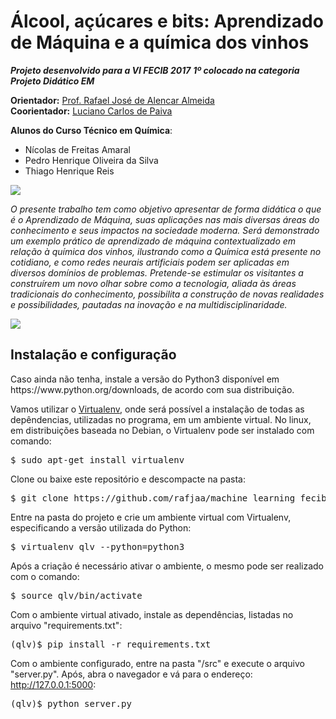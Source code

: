 # Álcool, açúcares e bits: Aprendizado de Máquina e a química dos vinhos

___Projeto desenvolvido para a VI FECIB 2017___
___1º colocado na categoria Projeto Didático EM___

__Orientador:__ <a href="http://lattes.cnpq.br/3995585094514614" target="_blank">Prof. Rafael José de Alencar Almeida</a><br />
__Coorientador:__ <a href="http://lattes.cnpq.br/4539575610533576" target="_blank">Luciano Carlos de Paiva</a>

__Alunos do Curso Técnico em Química__:
- Nícolas de Freitas Amaral
- Pedro Henrique Oliveira da Silva
- Thiago Henrique Reis<br />

<img src="http://aprendizadodemaquina.com.br/wine1.png">

_O presente trabalho tem como objetivo apresentar de forma didática o que é o Aprendizado de Máquina, suas aplicações nas mais diversas áreas do conhecimento e seus impactos na sociedade moderna. Será demonstrado um exemplo prático de aprendizado de máquina contextualizado em relação à química dos vinhos, ilustrando como a Química está presente no cotidiano, e como redes neurais artificiais podem ser aplicadas em diversos domínios de problemas. Pretende-se estimular os visitantes a construírem um novo olhar sobre como a tecnologia, aliada às áreas tradicionais do conhecimento, possibilita a construção de novas realidades e possibilidades, pautadas na inovação e na multidisciplinaridade._

<img src="http://aprendizadodemaquina.com.br/wine2.png">

## Instalação e configuração 
<p>Caso ainda não tenha, instale a versão do Python3 disponível em https://www.python.org/downloads, de acordo com sua distribuição.</p> 
<p>Vamos utilizar o <a href=https://virtualenv.pypa.io/en/stable/>Virtualenv</a>, onde será possível a instalação de todas as depêndencias, utilizadas no programa, em um ambiente virtual. No linux, em distribuições baseada no Debian,  o Virtualenv pode ser instalado com comando:</p>
<pre>$ sudo apt-get install virtualenv</pre>

Clone ou baixe este repositório e descompacte na pasta:
<pre>$ git clone https://github.com/rafjaa/machine_learning_fecib.git </pre>

Entre na pasta do projeto e crie um ambiente virtual com Virtualenv, especificando a versão utilizada do Python:
<pre>$ virtualenv qlv --python=python3</pre>

Após a criação é necessário ativar o ambiente, o mesmo pode ser realizado com o comando:
<pre>$ source qlv/bin/activate</pre>

Com o ambiente virtual ativado, instale as dependências, listadas no arquivo "requirements.txt":
<pre>(qlv)$ pip install -r requirements.txt</pre>

Com o ambiente configurado, entre na pasta "/src" e execute o arquivo "server.py". Após, abra o navegador e vá para o endereço: http://127.0.0.1:5000:
<pre>(qlv)$ python server.py</pre>

